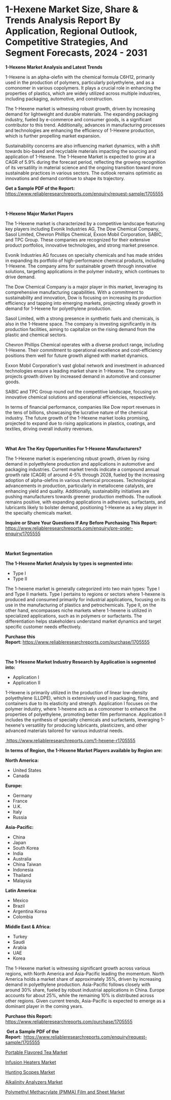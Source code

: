 <p><h1>1-Hexene Market Size, Share & Trends Analysis Report By Application, Regional Outlook, Competitive Strategies, And Segment Forecasts, 2024 - 2031</h1></p><p><strong>1-Hexene Market Analysis and Latest Trends</strong></p>
<p><p>1-Hexene is an alpha-olefin with the chemical formula C6H12, primarily used in the production of polymers, particularly polyethylene, and as a comonomer in various copolymers. It plays a crucial role in enhancing the properties of plastics, which are widely utilized across multiple industries, including packaging, automotive, and construction. </p><p>The 1-Hexene market is witnessing robust growth, driven by increasing demand for lightweight and durable materials. The expanding packaging industry, fueled by e-commerce and consumer goods, is a significant contributor to this trend. Additionally, advances in manufacturing processes and technologies are enhancing the efficiency of 1-Hexene production, which is further propelling market expansion. </p><p>Sustainability concerns are also influencing market dynamics, with a shift towards bio-based and recyclable materials impacting the sourcing and application of 1-Hexene. The 1-Hexene Market is expected to grow at a CAGR of 5.9% during the forecast period, reflecting the growing recognition of its versatility in material science and the ongoing transition toward more sustainable practices in various sectors. The outlook remains optimistic as innovations and demand continue to shape its trajectory.</p></p>
<p><strong>Get a Sample PDF of the Report:&nbsp;</strong> <a href="https://www.reliableresearchreports.com/enquiry/request-sample/1705555?utm_campaign=1735&utm_medium=2&utm_source=Github&utm_content=ia&utm_term=21102024&utm_id=1-hexene">https://www.reliableresearchreports.com/enquiry/request-sample/1705555</a></p>
<p>&nbsp;</p>
<p><strong>1-Hexene Major Market Players</strong></p>
<p><p>The 1-Hexene market is characterized by a competitive landscape featuring key players including Evonik Industries AG, The Dow Chemical Company, Sasol Limited, Chevron Phillips Chemical, Exxon Mobil Corporation, SABIC, and TPC Group. These companies are recognized for their extensive product portfolios, innovative technologies, and strong market presence.</p><p>Evonik Industries AG focuses on specialty chemicals and has made strides in expanding its portfolio of high-performance chemical products, including 1-Hexene. The company aims for sustainable growth through innovative solutions, targeting applications in the polymer industry, which continues to drive demand.</p><p>The Dow Chemical Company is a major player in this market, leveraging its comprehensive manufacturing capabilities. With a commitment to sustainability and innovation, Dow is focusing on increasing its production efficiency and tapping into emerging markets, projecting steady growth in demand for 1-Hexene for polyethylene production.</p><p>Sasol Limited, with a strong presence in synthetic fuels and chemicals, is also in the 1-Hexene space. The company is investing significantly in its production facilities, aiming to capitalize on the rising demand from the plastic and chemical sectors.</p><p>Chevron Phillips Chemical operates with a diverse product range, including 1-Hexene. Their commitment to operational excellence and cost-efficiency positions them well for future growth aligned with market dynamics.</p><p>Exxon Mobil Corporation's vast global network and investment in advanced technologies ensure a leading market share in 1-Hexene. The company projects growth driven by increased demand in automotive and consumer goods.</p><p>SABIC and TPC Group round out the competitive landscape, focusing on innovative chemical solutions and operational efficiencies, respectively.</p><p>In terms of financial performance, companies like Dow report revenues in the tens of billions, showcasing the lucrative nature of the chemical industry. The future growth of the 1-Hexene market looks promising, projected to expand due to rising applications in plastics, coatings, and textiles, driving overall industry revenues.</p></p>
<p>&nbsp;</p>
<p><strong>What Are The Key Opportunities For 1-Hexene Manufacturers?</strong></p>
<p><p>The 1-Hexene market is experiencing robust growth, driven by rising demand in polyethylene production and applications in automotive and packaging industries. Current market trends indicate a compound annual growth rate (CAGR) of around 4-5% through 2028, fueled by the increasing adoption of alpha-olefins in various chemical processes. Technological advancements in production, particularly in metallocene catalysts, are enhancing yield and quality. Additionally, sustainability initiatives are pushing manufacturers towards greener production methods. The outlook remains positive, with expanding applications in adhesives, surfactants, and lubricants likely to bolster demand, positioning 1-Hexene as a key player in the specialty chemicals market.</p></p>
<p><strong>Inquire or Share Your Questions If Any Before Purchasing This Report:</strong> <a href="https://www.reliableresearchreports.com/enquiry/pre-order-enquiry/1705555?utm_campaign=1735&utm_medium=2&utm_source=Github&utm_content=ia&utm_term=21102024&utm_id=1-hexene">https://www.reliableresearchreports.com/enquiry/pre-order-enquiry/1705555</a></p>
<p>&nbsp;</p>
<p><strong>Market Segmentation</strong></p>
<p><strong>The 1-Hexene Market Analysis by types is segmented into:</strong></p>
<p><ul><li>Type I</li><li>Type II</li></ul></p>
<p><p>The 1-hexene market is generally categorized into two main types: Type I and Type II markets. Type I pertains to regions or sectors where 1-hexene is produced and consumed primarily for industrial applications, focusing on its use in the manufacturing of plastics and petrochemicals. Type II, on the other hand, encompasses niche markets where 1-hexene is utilized in specialized applications, such as in polymers or surfactants. The differentiation helps stakeholders understand market dynamics and target specific customer needs effectively.</p></p>
<p><strong>Purchase this Report:&nbsp;</strong><a href="https://www.reliableresearchreports.com/purchase/1705555?utm_campaign=1735&utm_medium=2&utm_source=Github&utm_content=ia&utm_term=21102024&utm_id=1-hexene">https://www.reliableresearchreports.com/purchase/1705555</a></p>
<p>&nbsp;</p>
<p><strong>The 1-Hexene Market Industry Research by Application is segmented into:</strong></p>
<p><ul><li>Application I</li><li>Application II</li></ul></p>
<p><p>1-Hexene is primarily utilized in the production of linear low-density polyethylene (LLDPE), which is extensively used in packaging, films, and containers due to its elasticity and strength. Application I focuses on the polymer industry, where 1-hexene acts as a comonomer to enhance the properties of polyethylene, promoting better film performance. Application II includes the synthesis of specialty chemicals and surfactants, leveraging 1-hexene's versatility for producing lubricants, plasticizers, and other advanced materials tailored for various industrial needs.</p></p>
<p><a href="https://www.reliableresearchreports.com/1-hexene-r1705555?utm_campaign=1735&utm_medium=2&utm_source=Github&utm_content=ia&utm_term=21102024&utm_id=1-hexene">&nbsp;https://www.reliableresearchreports.com/1-hexene-r1705555</a></p>
<p><strong>In terms of Region, the 1-Hexene Market Players available by Region are:</strong></p>
<p>
    <p> <strong> North America: </strong>
        <ul>
            <li>United States</li>
            <li>Canada</li>
        </ul>
        </p> 
    <p> <strong> Europe: </strong>
        <ul>
            <li>Germany</li>
            <li>France</li>
            <li>U.K.</li>
            <li>Italy</li>
            <li>Russia</li>
        </ul>
        </p> 
    <p> <strong> Asia-Pacific: </strong>
        <ul>
            <li>China</li>
            <li>Japan</li>
            <li>South Korea</li>
            <li>India</li>
            <li>Australia</li>
            <li>China Taiwan</li>
            <li>Indonesia</li>
            <li>Thailand</li>
            <li>Malaysia</li>
        </ul>
        </p> 
    <p> <strong> Latin America: </strong>
        <ul>
            <li>Mexico</li>
            <li>Brazil</li>
            <li>Argentina Korea</li>
            <li>Colombia</li>
        </ul>
        </p> 
    <p> <strong> Middle East & Africa: </strong>
        <ul>
            <li>Turkey</li>
            <li>Saudi</li>
            <li>Arabia</li>
            <li>UAE</li>
            <li>Korea</li>
        </ul>
    </p>
    </p>
<p><p>The 1-Hexene market is witnessing significant growth across various regions, with North America and Asia-Pacific leading the momentum. North America holds a market share of approximately 35%, driven by increasing demand in polyethylene production. Asia-Pacific follows closely with around 30% share, fueled by robust industrial applications in China. Europe accounts for about 25%, while the remaining 10% is distributed across other regions. Given current trends, Asia-Pacific is expected to emerge as a dominant player in the coming years.</p></p>
<p><strong>Purchase this Report: </strong><a href="https://www.reliableresearchreports.com/purchase/1705555?utm_campaign=1735&utm_medium=2&utm_source=Github&utm_content=ia&utm_term=21102024&utm_id=1-hexene">https://www.reliableresearchreports.com/purchase/1705555</a></p>
<p>&nbsp;<strong>Get a Sample PDF of the Report:&nbsp;&nbsp;</strong><a href="https://www.reliableresearchreports.com/enquiry/request-sample/1705555?utm_campaign=1735&utm_medium=2&utm_source=Github&utm_content=ia&utm_term=21102024&utm_id=1-hexene">https://www.reliableresearchreports.com/enquiry/request-sample/1705555</a></p>
<p><strong></strong></p>
<p><p><a href="https://www.linkedin.com/pulse/global-portable-flavored-tea-market-trends-analysis-future-fvu9f?utm_campaign=1735&utm_medium=2&utm_source=Github&utm_content=ia&utm_term=21102024&utm_id=1-hexene">Portable Flavored Tea Market</a></p><p><a href="https://www.linkedin.com/pulse/global-infusion-heaters-market-focus-product-type-constant-3uwhf?utm_campaign=1735&utm_medium=2&utm_source=Github&utm_content=ia&utm_term=21102024&utm_id=1-hexene">Infusion Heaters Market</a></p><p><a href="https://www.linkedin.com/pulse/mapping-hunting-scopes-market-trends-challenges-breakthroughs-a3maf?utm_campaign=1735&utm_medium=2&utm_source=Github&utm_content=ia&utm_term=21102024&utm_id=1-hexene">Hunting Scopes Market</a></p><p><a href="https://www.linkedin.com/pulse/alkalinity-analyzers-market-global-regional-analysis-npodf?utm_campaign=1735&utm_medium=2&utm_source=Github&utm_content=ia&utm_term=21102024&utm_id=1-hexene">Alkalinity Analyzers Market</a></p><p><a href="https://github.com/lawriesievelwij/Market-Research-Report-List-1/blob/main/polymethyl-methacrylate-pmma-film-and-sheet-market.md?utm_campaign=1735&utm_medium=2&utm_source=Github&utm_content=ia&utm_term=21102024&utm_id=1-hexene">Polymethyl Methacrylate (PMMA) Film and Sheet Market</a></p></p>